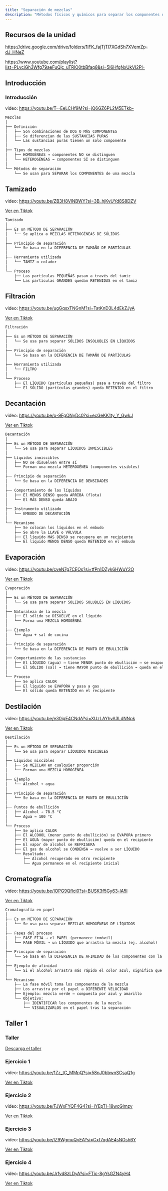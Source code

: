```yaml
---
title: "Separación de mezclas"
description: "Métodos físicos y químicos para separar los componentes de una mezcla"
---
```


## Recursos de la unidad

https://drive.google.com/drive/folders/1IFK_fajTjTI7XGdSh7XVemZp-dJ_HNeZ

https://www.youtube.com/playlist?list=PLvciGh3Wfg79aeFuQjc_uTRlO0tbBfaq8&si=5I6HfgNxUkVI2PI-

## Introducción

### Introducción

video: https://youtu.be/T--EeLCHf9M?si=jQ6GZ6PL2M5ETkb-

```markdown
Mezclas
│
├── Definición
│   ├── Son combinaciones de DOS O MÁS COMPONENTES
│   ├── Se diferencian de las SUSTANCIAS PURAS
│   └── Las sustancias puras tienen un solo componente
│
├── Tipos de mezclas
│   ├── HOMOGÉNEAS → componentes NO se distinguen
│   └── HETEROGÉNEAS → componentes SÍ se distinguen
│
└── Métodos de separación
    └── Se usan para SEPARAR los COMPONENTES de una mezcla
```

## Tamizado

video: https://youtu.be/ZB3H8VlNBWY?si=3B_hjKvUYd8S8DZV

[Ver en Tiktok](https://vt.tiktok.com/ZSBJDCbPR/)

```markdown
Tamizado
│
├── Es un MÉTODO DE SEPARACIÓN
│   └── Se aplica a MEZCLAS HETEROGÉNEAS DE SÓLIDOS
│
├── Principio de separación
│   └── Se basa en la DIFERENCIA DE TAMAÑO DE PARTÍCULAS
│
├── Herramienta utilizada
│   └── TAMIZ o colador
│
└── Proceso
    ├── Las partículas PEQUEÑAS pasan a través del tamiz
    └── Las partículas GRANDES quedan RETENIDAS en el tamiz
```

## Filtración

video: https://youtu.be/ugGqsxTNGnM?si=TatKnD3L4dEkZJyA

[Ver en Tiktok](https://vt.tiktok.com/ZSBJDkqwh/)

```markdown
Filtración
│
├── Es un MÉTODO DE SEPARACIÓN
│   └── Se usa para separar SÓLIDOS INSOLUBLES EN LÍQUIDOS
│
├── Principio de separación
│   └── Se basa en la DIFERENCIA DE TAMAÑO DE PARTÍCULAS
│
├── Herramienta utilizada
│   └── FILTRO
│
└── Proceso
    ├── El LÍQUIDO (partículas pequeñas) pasa a través del filtro
    └── El SÓLIDO (partículas grandes) queda RETENIDO en el filtro
```

## Decantación

video: https://youtu.be/o-9FgONyDc0?si=ecGeKK1ty_Y_GwkJ

[Ver en Tiktok](https://vt.tiktok.com/ZSBJD5k4q/)

```markdown
Decantación
│
├── Es un MÉTODO DE SEPARACIÓN
│   └── Se usa para separar LÍQUIDOS INMISCIBLES
│
├── Líquidos inmiscibles
│   ├── NO se disuelven entre sí
│   └── Forman una mezcla HETEROGÉNEA (componentes visibles)
│
├── Principio de separación
│   └── Se basa en la DIFERENCIA DE DENSIDADES
│
├── Comportamiento de los líquidos
│   ├── El MENOS DENSO queda ARRIBA (flota)
│   └── El MÁS DENSO queda ABAJO
│
├── Instrumento utilizado
│   └── EMBUDO DE DECANTACIÓN
│
└── Mecanismo
    ├── Se colocan los líquidos en el embudo
    ├── Se abre la LLAVE o VÁLVULA
    ├── El líquido MÁS DENSO se recupera en un recipiente
    └── El líquido MENOS DENSO queda RETENIDO en el embudo
```

## Evaporación

video: https://youtu.be/cveN7g7CEOs?si=tfPn1DZyk6HWuY2O

[Ver en Tiktok](https://vt.tiktok.com/ZSBJDSyJo/)

```markdown
Evaporación
│
├── Es un MÉTODO DE SEPARACIÓN
│   └── Se usa para separar SÓLIDOS SOLUBLES EN LÍQUIDOS
│
├── Naturaleza de la mezcla
│   ├── El sólido se DISUELVE en el líquido
│   └── Forma una MEZCLA HOMOGÉNEA
│
├── Ejemplo
│   └── Agua + sal de cocina
│
├── Principio de separación
│   └── Se basa en la DIFERENCIA DE PUNTO DE EBULLICIÓN
│
├── Comportamiento de las sustancias
│   ├── El LÍQUIDO (agua) → tiene MENOR punto de ebullición → se evapora primero
│   └── El SÓLIDO (sal) → tiene MAYOR punto de ebullición → queda en el recipiente
│
└── Proceso
    ├── Se aplica CALOR
    ├── El líquido se EVAPORA y pasa a gas
    └── El sólido queda RETENIDO en el recipiente

```

## Destilación

video: https://youtu.be/e30igE4CNdA?si=XUzLAYhvA3LdNNpk

[Ver en Tiktok](https://vt.tiktok.com/ZSBJDCUJ9/)

```markdown
Destilación
│
├── Es un MÉTODO DE SEPARACIÓN
│   └── Se usa para separar LÍQUIDOS MISCIBLES
│
├── Líquidos miscibles
│   ├── Se MEZCLAN en cualquier proporción
│   └── Forman una MEZCLA HOMOGÉNEA
│
├── Ejemplo
│   └── Alcohol + agua
│
├── Principio de separación
│   └── Se basa en la DIFERENCIA DE PUNTO DE EBULLICIÓN
│
├── Puntos de ebullición
│   ├── Alcohol → 78.5 °C
│   └── Agua → 100 °C
│
└── Proceso
    ├── Se aplica CALOR
    ├── El ALCOHOL (menor punto de ebullición) se EVAPORA primero
    ├── El AGUA (mayor punto de ebullición) queda en el recipiente
    ├── El vapor de alcohol se REFRIGERA
    ├── El gas de alcohol se CONDENSA → vuelve a ser LÍQUIDO
    └── Resultado:
        ├── Alcohol recuperado en otro recipiente
        └── Agua permanece en el recipiente inicial

```

## Cromatografía

video: https://youtu.be/IOPG9Qflci0?si=BUSK3f5Gy63-lA5I

[Ver en Tiktok](https://vt.tiktok.com/ZSBJDXFQm/)

```markdown
Cromatografía en papel
│
├── Es un MÉTODO DE SEPARACIÓN
│   └── Se usa para separar MEZCLAS HOMOGÉNEAS DE LÍQUIDOS
│
├── Fases del proceso
│   ├── FASE FIJA → el PAPEL (permanece inmóvil)
│   └── FASE MÓVIL → un LÍQUIDO que arrastra la mezcla (ej. alcohol)
│
├── Principio de separación
│   └── Se basa en la DIFERENCIA DE AFINIDAD de los componentes con la fase móvil
│
├── Ejemplo de afinidad
│   └── Si el alcohol arrastra más rápido el color azul, significa que tiene MAYOR AFINIDAD con él
│
└── Mecanismo
    ├── La fase móvil toma los componentes de la mezcla
    ├── Los arrastra por el papel a DIFERENTE VELOCIDAD
    ├── Ejemplo: mezcla verde → compuesta por azul y amarillo
    └── Objetivo:
        ├── IDENTIFICAR los componentes de la mezcla
        └── VISUALIZARLOS en el papel tras la separación
```

## Taller 1

### Taller

[Descarga el taller](https://drive.google.com/file/d/1eF8fIkoXQY8QNYv0y0kjboW5jEmqTs4c/view?usp=drive_link)

### Ejercicio 1

video: https://youtu.be/1Zz_tC_MMpQ?si=58nJ0bbwnSCsaQ1g

[Ver en Tiktok](https://vt.tiktok.com/ZSBJDCHsu/)

### Ejercicio 2

video: https://youtu.be/FJWxFYQF4G4?si=iYEpTI-18wcGImzv

[Ver en Tiktok](https://vt.tiktok.com/ZSBJDyt12/)

### Ejercicio 3

video: https://youtu.be/IZ9WgmuQyEA?si=Cxf7qdAE4sNGsh6Y

[Ver en Tiktok](https://vt.tiktok.com/ZSBJD9HHE/)

### Ejercicio 4

video: https://youtu.be/Jrfyd8zLDyA?si=FTic-8gYsGZN4yH4

[Ver en Tiktok](https://vt.tiktok.com/ZSBJDqNUT/)